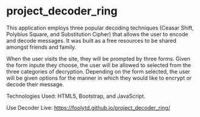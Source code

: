 # project_decoder_ring

This application employs three popular decoding techniques (Ceasar Shift,
Polybius Square, and Substitution Cipher) that allows the user to encode and 
decode messages. It was built as a free resources to be shared amongst friends
and family. 

When the user visits the site, they will be prompted by three forms. Given the
form inpute they choose, the user will be allowed to selected from the three
categories of decryption. Depending on the form selected, the user will be given
options for the manner in which they would like to encrypt or decode their
message. 

Technologies Used: HTML5, Bootstrap, and JavaScript.

Use Decoder Live: https://foolytd.github.io/project_decoder_ring/
